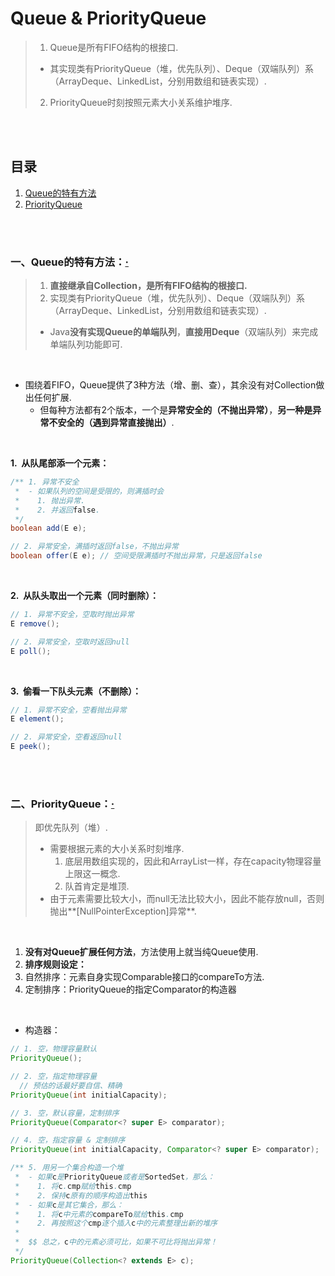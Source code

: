# Queue & PriorityQueue
> 1. Queue是所有FIFO结构的根接口.
>   - 其实现类有PriorityQueue（堆，优先队列）、Deque（双端队列）系（ArrayDeque、LinkedList，分别用数组和链表实现）.
> 2. PriorityQueue时刻按照元素大小关系维护堆序.

<br><br>

## 目录

1. [Queue的特有方法](#一queue的特有方法)
2. [PriorityQueue](#二priorityqueue)

<br><br>

### 一、Queue的特有方法：[·](#目录)
> 1. **直接继承自Collection，是所有FIFO结构的根接口.**
> 2. 实现类有PriorityQueue（堆，优先队列）、Deque（双端队列）系（ArrayDeque、LinkedList，分别用数组和链表实现）.
>   - Java**没有实现Queue的单端队列**，**直接用Deque**（双端队列）来完成单端队列功能即可.

<br>

- 围绕着FIFO，Queue提供了3种方法（增、删、查），其余没有对Collection做出任何扩展.
  - 但每种方法都有2个版本，一个是**异常安全的（不抛出异常）**，**另一种是异常不安全的（遇到异常直接抛出）**.

<br>

**1.&nbsp; 从队尾部添一个元素：**

```Java
/** 1. 异常不安全
 *  - 如果队列的空间是受限的，则满插时会
 *    1. 抛出异常.
 *    2. 并返回false.
 */
boolean add(E e);

// 2. 异常安全，满插时返回false，不抛出异常
boolean offer(E e); // 空间受限满插时不抛出异常，只是返回false
```

<br>

**2.&nbsp; 从队头取出一个元素（同时删除）：**

```Java
// 1. 异常不安全，空取时抛出异常
E remove();

// 2. 异常安全，空取时返回null
E poll();
```

<br>

**3.&nbsp; 偷看一下队头元素（不删除）：**

```Java
// 1. 异常不安全，空看抛出异常
E element();  

// 2. 异常安全，空看返回null
E peek();
```

<br><br>

### 二、PriorityQueue：[·](#目录)
> 即优先队列（堆）.
>
> - 需要根据元素的大小关系时刻堆序.
>   1. 底层用数组实现的，因此和ArrayList一样，存在capacity物理容量上限这一概念.
>   2. 队首肯定是堆顶.
> - 由于元素需要比较大小，而null无法比较大小，因此不能存放null，否则抛出**[NullPointerException]异常**.

<br>

1. **没有对Queue扩展任何方法**，方法使用上就当纯Queue使用.
2. **排序规则设定：**
  1. 自然排序：元素自身实现Comparable接口的compareTo方法.
  2. 定制排序：PriorityQueue的指定Comparator的构造器

<br>

- 构造器：

```Java
// 1. 空，物理容量默认
PriorityQueue();

// 2. 空，指定物理容量
  // 预估的话最好要自信、精确
PriorityQueue(int initialCapacity);

// 3. 空，默认容量，定制排序
PriorityQueue(Comparator<? super E> comparator);

// 4. 空，指定容量 & 定制排序
PriorityQueue(int initialCapacity, Comparator<? super E> comparator);

/** 5. 用另一个集合构造一个堆
 *  - 如果c是PriorityQueue或者是SortedSet，那么：
 *    1. 将c.cmp赋给this.cmp
 *    2. 保持c原有的顺序构造出this
 *  - 如果c是其它集合，那么：
 *    1. 将c中元素的compareTo赋给this.cmp
 *    2. 再按照这个cmp逐个插入c中的元素整理出新的堆序
 *
 *  $$ 总之，c中的元素必须可比，如果不可比将抛出异常！
 */
PriorityQueue(Collection<? extends E> c);
```
